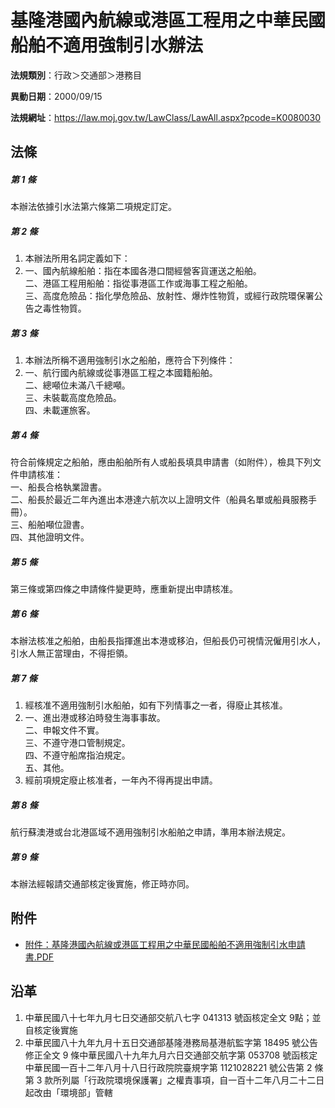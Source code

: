# 基隆港國內航線或港區工程用之中華民國船舶不適用強制引水辦法




**法規類別**：行政＞交通部＞港務目

**異動日期**：2000/09/15  

**法規網址**：https://law.moj.gov.tw/LawClass/LawAll.aspx?pcode=K0080030



## 法條
##### 第 1 條
本辦法依據引水法第六條第二項規定訂定。

##### 第 2 條
1. 本辦法所用名詞定義如下： 
1. 一、國內航線船舶：指在本國各港口間經營客貨運送之船舶。  
二、港區工程用船舶：指從事港區工作或海事工程之船舶。  
三、高度危險品：指化學危險品、放射性、爆炸性物質，或經行政院環保署公告之毒性物質。

##### 第 3 條
1. 本辦法所稱不適用強制引水之船舶，應符合下列條件： 
1. 一、航行國內航線或從事港區工程之本國籍船舶。  
二、總噸位未滿八千總噸。  
三、未裝載高度危險品。  
四、未載運旅客。

##### 第 4 條
符合前條規定之船舶，應由船舶所有人或船長填具申請書（如附件），檢具下列文件申請核准：  
一、船長合格執業證書。  
二、船長於最近二年內進出本港達六航次以上證明文件（船員名單或船員服務手冊）。  
三、船舶噸位證書。  
四、其他證明文件。

##### 第 5 條
第三條或第四條之申請條件變更時，應重新提出申請核准。

##### 第 6 條
本辦法核准之船舶，由船長指揮進出本港或移泊，但船長仍可視情況僱用引水人，引水人無正當理由，不得拒領。

##### 第 7 條
1. 經核准不適用強制引水船舶，如有下列情事之一者，得廢止其核准。 
1. 一、進出港或移泊時發生海事事故。  
二、申報文件不實。  
三、不遵守港口管制規定。  
四、不遵守船席指泊規定。  
五、其他。
1. 經前項規定廢止核准者，一年內不得再提出申請。

##### 第 8 條
航行蘇澳港或台北港區域不適用強制引水船舶之申請，準用本辦法規定。

##### 第 9 條
本辦法經報請交通部核定後實施，修正時亦同。
## 附件
* [附件：基隆港國內航線或港區工程用之中華民國船舶不適用強制引水申請書.PDF](https://law.moj.gov.tw/LawClass/LawGetFile.ashx?FileId=0000114276)
## 沿革
1. 中華民國八十七年九月七日交通部交航八七字 041313 號函核定全文 9點；並自核定後實施
1. 中華民國八十九年九月十五日交通部基隆港務局基港航監字第 18495  號公告修正全文 9  條中華民國八十九年九月六日交通部交航字第 053708 號函核定中華民國一百十二年八月十八日行政院院臺規字第 1121028221 號公告第 2  條第 3  款所列屬「行政院環境保護署」之權責事項，自一百十二年八月二十二日起改由「環境部」管轄
